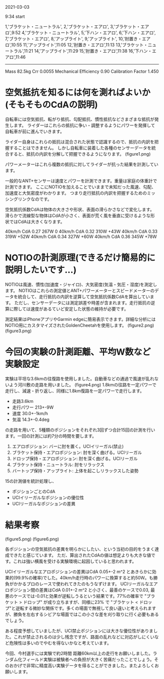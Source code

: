 2021-03-03

9:34 start

1,'ブラケット・ニュートラル',
2,'ブラケット・エアロ',
3,'ブラケット・エアロ',9:52
4,'ブラケット・ニュートラル',
5,'下ハン・エアロ',
6,'下ハン・エアロ',
7,'ブラケット・エアロ',
8,'アップライト',
9,'アップライト',
10,'肘置き・エアロ',10:55
11,'アップライト',11:05
12,'肘置き・エアロ',11:13
13,'ブラケット・ニュートラル',11:21
14,'アップライト',11:29
15,'肘置き・エアロ',11:38
16,'下ハン・エアロ',11:46

---

Mass 82.5kg
Crr 0.0055
Mechanical Efficiency 0.90
Calibration Factor 1.450


# 空気抵抗を知るには何を測ればよいか(そもそものCdAの説明)

自転車には空気抵抗、転がり抵抗、勾配抵抗、慣性抵抗などさまざまな抵抗が発生します。
ライダーはこれらの抵抗に争い・調整するようにパワーを発揮して自転車が前に進んでいきます。

ライダー自身はこれらの抵抗は混合された状態で認識するので、抵抗の内訳を把握することはできません。
しかし自転車に装着した各種のセンサーデータを統合すると、抵抗の内訳を分解して把握できるようになります。
(figure1.png)

パワーメーターはこれら複数の抵抗に対してライダーが抗った結果を計測しています。

一般的なANT+センサーは速度とパワーを計測できます。重量は家庭の体重計で計測できます。
ここにNOTIOを加えることでいままで未知だった風速、勾配、加速度と大気密度がわかります。
つまり走行抵抗の内訳を把握するためのミッシングリンクなのです。


空気抵抗係数CdAは物体の大きさや形状、表面の滑らかさなどで変化します。
滑らかで流線型な物体はCdAが小さく、表面が荒く風を垂直に受けるような形状ではCdAは大きくなります。


40km/h  CdA 0.27  267W  0
40km/h  CdA 0.32  310W  +43W
40km/h  CdA 0.33  319W  +52W
40km/h  CdA 0.34  327W  +60W
40km/h  CdA 0.36  345W  +78W


# NOTIOの計測原理(できるだけ簡易的に説明したいです…)

NOTIOは風速、慣性(加速度・ジャイロ)、大気密度(気温・気圧・湿度)を測定します。
NOTIOはこれらの測定値とANT+パワーメーターとスピードメーターのデータを統合して、走行抵抗の内訳を逆算して空気抵抗係数CdAを算出しています。
ただし、センサーデータには測定誤差や時差が含まれます。走行抵抗の逆算に際しては速度があるていど安定した状態の維持が必要です。

測定結果はiPhoneアプリやGarmin edgeに簡易表示できます。詳細な分析にはNOTIO用にカスタマイズされたGoldenCheetahを使用します。
(figure2.png)
(figure3.png)

# 今回の実験の計測距離、平均W数など実験設定

実験は平坦な3.6kmの往復路を使用しました。自動車などの通過で風速が乱れないよう河川敷の走路を用いました。
(figure4.png)
1.8kmの往路を一定パワーで走行し、減速・折り返し、同様に1.8km復路を一定パワーで走行します。

- 走路3.6km
- 走行パワー 213+-9W
- 速度 30.0+-1km/h
- 気温 14.3+-0.4deg

の走路を用いて、5種類のポジションをそれぞれ3回ずつ合計15回の計測を行います。一回の計測には約7分の時間を要します。

1. エアロポジション: バーに肘を置く。UCIイリーガル(禁止)
2. ブラケット保持・エアロポジション: 肘を深く曲げる。UCIリーガル
3. ドロップ保持・エアロポジション: 肘を深く曲げる。UCIリーガル
4. ブラケット保持・ニュートラル: 肘をリラックス
5. バートップ保持・アップライト: 上体を起こしリラックスした姿勢

15の計測値を統計処理し、

- ポジションごとのCdA
- UCIイリーガルなポジションの優位性
- UCIリーガルなポジションの差異

# 結果考察

(figure5.png)
(figure6.png)

各ポジションの空気抵抗の差異を明らかにしたい、という当初の目的をうまく達成できたと感じています。
ただ、算出されたCdAの値は想定よりも大きな値です。これは強い横風を受ける実験環境に起因していると思われます。

UCIイリーガルなエアロポジションの差異はCdA 0.05+-2 m^2 とあきらかに効果的(99.9%の確率)でした。40km/h走行時のパワーに換算すると約50W。も勝負がかかるプロのレースで使われてきたのもうなずけます。
UCIリーガルなエアロポジション間の差異はCdA 0.01+-2 m^2 と小さく、最善のケースで0.03, 最悪のケースでは-0.01と効果が逆転しうるという結果です。77%の確率で "ブラケット > ドロップ" が成り立ちますが、同様に23% で "ブラケット < ドロップ"と逆転する微妙な関係です。多くの場面で無視して良い違いと考えられますが、勝負を左右するシビアな場面ではこの小さな差を刈り取りに行く必要もあるでしょう。

ある程度予想していましたが、UCI禁止ポジションには大きな優位性がありました。これが禁止されるのは少し残念ですが、路面の乱れなどに対応がしにくいなど危険性は多いのでやむを得ないかなと考えています。

今回、今村選手には実験で約2時間 距離60km以上の走行をお願いしました。ランダム化フィールド実験は被験者への負担が大きく苦痛だったことでしょう。そのおかげで非常に精度高い実験データを得ることができました。またよろしくお願いします。


